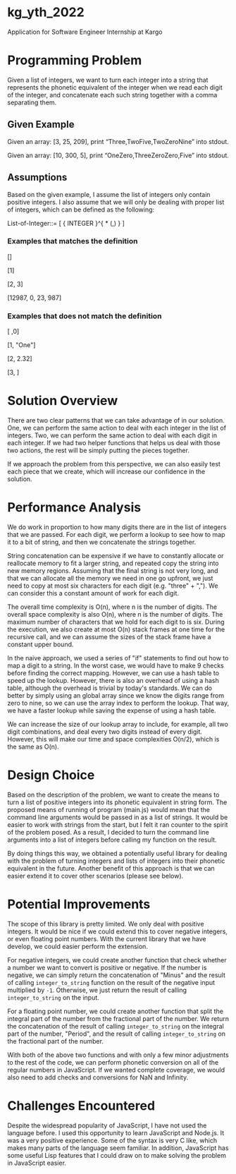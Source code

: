 # kg_yth_2022
Application for Software Engineer Internship at Kargo

# Programming Problem
Given a list of integers, we want to turn each integer into a string that represents the phonetic equivalent of the integer when we read each digit of the integer, and concatenate each such string together with a comma separating them.

## Given Example
Given an array: [3, 25, 209], print “Three,TwoFive,TwoZeroNine” into stdout.

Given an array: [10, 300, 5], print “OneZero,ThreeZeroZero,Five” into stdout.

## Assumptions
Based on the given example, I assume the list of integers only contain positive integers. I also assume that we will only be dealing with proper list of integers, which can be defined as the following:

List-of-Integer::= [ { INTEGER }^{ * (,) } ]

### Examples that matches the definition
[]

[1]

[2, 3]

[12987, 0, 23, 987]

### Examples that does not match the definition
[ ,0]

[1, "One"]

[2, 2.32]

[3, ]

# Solution Overview
There are two clear patterns that we can take advantage of in our solution.
One, we can perform the same action to deal with each integer in the list of integers. Two, we can perform the same action to deal with each digit in each integer. If we had two helper functions that helps us deal with those two actions, the rest will be simply putting the pieces together.

If we approach the problem from this perspective, we can also easily test each piece that we create, which will increase our confidence in the solution.

# Performance Analysis
We do work in proportion to how many digits there are in the list of integers that we are passed. For each digit, we perform a lookup to see how to map it to a bit of string, and then we concatenate the strings together.

String concatenation can be expensive if we have to constantly allocate or reallocate memory to fit a larger string, and repeated copy the string into new memory regions. Assuming that the final string is not very long, and that we can allocate all the memory we need in one go upfront, we just need to copy at most six characters for each digit  (e.g. "three" + ","). We can consider this a constant amount of work for each digit.

The overall time complexity is O(n), where n is the number of digits. The overall space complexity is also O(n), where n is the number of digits. The maximum number of characters that we hold for each digit to is six. During the execution, we also create at most O(n) stack frames at one time for the recursive call, and we can assume the sizes of the stack frame have a constant upper bound.

In the naive approach, we used a series of "if" statements to find out how to map a digit to a string. In the worst case, we would have to make 9 checks before finding the correct mapping. However, we can use a hash table to speed up the lookup. However, there is also an overhead of using a hash table, although the overhead is trivial by today's standards. We can do better by simply using an global array since we know the digits range from zero to nine, so we can use the array index to perform the lookup. That way, we have a faster lookup while saving the expense of using a hash table.

We can increase the size of our lookup array to include, for example, all two digit combinations, and deal every two digits instead of every digit. However, this will make our time and space complexities O(n/2), which is the same as O(n).

# Design Choice
Based on the description of the problem, we want to create the means to turn a list of positive integers into its phonetic equivalent in string form. The proposed means of running of program (main.js) would mean that the command line arguments would be passed in as a list of strings. It would be easier to work with strings from the start, but I felt it ran counter to the spirit of the problem posed. As a result, I decided to turn the command line arguments into a list of integers before calling my function on the result.

By doing things this way, we obtained a potentially useful library for dealing with the problem of turning integers and lists of integers into their phonetic equivalent in the future. Another benefit of this approach is that we can easier extend it to cover other scenarios (please see below).

# Potential Improvements
The scope of this library is pretty limited. We only deal with positive integers. It would be nice if we could extend this to cover negative integers, or even floating point numbers. With the current library that we have develop, we could easier perform the extension.

For negative integers, we could create another function that check whether a number we want to convert is positive or negative. If the number is negative, we can simply return the concatenation of "Minus" and the result of calling `integer_to_string` function on the result of the negative input multiplied by `-1`. Otherwise, we just return the result of calling `integer_to_string` on the input.

For a floating point number, we could create another function that split the integral part of the number from the fractional part of the number. We return the concatenation of the result of calling `integer_to_string` on the integral part of the number, "Period", and the result of calling `integer_to_string` on the fractional part of the number.

With both of the above two functions and with only a few minor adjustments to the rest of the code, we can perform phonetic conversion on all of the regular numbers in JavaScript. If we wanted complete coverage, we would also need to add checks and conversions for NaN and Infinity.

# Challenges Encountered
Despite the widespread popularity of JavaScript, I have not used the language before. I used this opportunity to learn JavaScript and Node.js. It was a very positive experience. Some of the syntax is very C like, which makes many parts of the language seem familiar. In addition, JavaScript has some useful Lisp features that I could draw on to make solving the problem in JavaScript easier.
